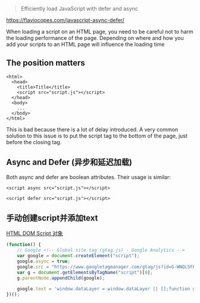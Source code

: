 > Efficiently load JavaScript with defer and async

https://flaviocopes.com/javascript-async-defer/

When loading a script on an HTML page, you need to be careful not to harm the loading performance of the page. Depending on where and how you add your scripts to an HTML page will influence the loading time

## The position matters

```
<html>
  <head>
    <title>Title</title>
    <script src="script.js"></script>
  </head>
  <body>
    ...
  </body>
</html>
```
This is bad because there is a lot of delay introduced. A very common solution to this issue is to put the script tag to the bottom of the page, just before the closing </body> tag.


## Async and Defer (异步和延迟加载)
Both async and defer are boolean attributes. Their usage is similar:

```
<script async src="script.js"></script>

<script defer src="script.js"></script>
```

## 手动创建script并添加text
[HTML DOM Script 对象](https://www.w3school.com.cn/jsref/dom_obj_script.asps)
```js
(function() {
    // Google <!-- Global site tag (gtag.js) - Google Analytics -->
    var google = document.createElement("script");
    google.async = true;
    google.src = "https://www.googletagmanager.com/gtag/js?id=G-WNQL5F8";
    var g = document.getElementsByTagName("script")[0];
    g.parentNode.appendChild(google);
    
    google.text = 'window.dataLayer = window.dataLayer || [];function gtag(){dataLayer.push(arguments);}gtag(\'js\', new Date());gtag(\'config\', \'G-WNQL5F8\');'
})();
```